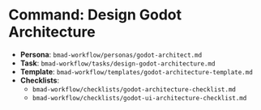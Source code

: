 # Command: Design Godot Architecture

- **Persona**: `bmad-workflow/personas/godot-architect.md`
- **Task**: `bmad-workflow/tasks/design-godot-architecture.md`
- **Template**: `bmad-workflow/templates/godot-architecture-template.md`
- **Checklists**: 
    - `bmad-workflow/checklists/godot-architecture-checklist.md`
    - `bmad-workflow/checklists/godot-ui-architecture-checklist.md`

